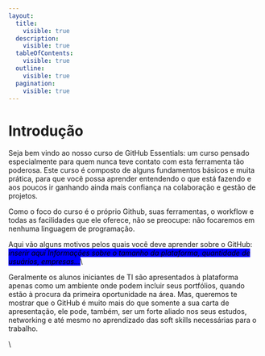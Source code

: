 ```yaml
---
layout:
  title:
    visible: true
  description:
    visible: true
  tableOfContents:
    visible: true
  outline:
    visible: true
  pagination:
    visible: true
---
```


# Introdução

Seja bem vindo ao nosso curso de GitHub Essentials: um curso pensado especialmente para quem nunca teve contato com esta ferramenta tão poderosa. Este curso é composto de alguns fundamentos básicos e muita prática, para que você possa aprender entendendo o que está fazendo e aos poucos ir ganhando ainda mais confiança na colaboração e gestão de projetos.&#x20;



Como o foco do curso é o próprio Github, suas ferramentas, o workflow e todas as facilidades que ele oferece, não se preocupe:  não focaremos em nenhuma linguagem de programação.



Aqui vão alguns motivos pelos quais você deve aprender sobre o GitHub: _<mark style="background-color:blue;">inserir aqui Informações sobre o tamanho da plataforma, quantidade de usuários, empresas…</mark>_\


Geralmente os alunos iniciantes de TI são apresentados à plataforma apenas como um ambiente onde podem incluir seus portfólios, quando estão à procura da primeira oportunidade na área. Mas, queremos te mostrar que o GitHub é muito mais do que somente a sua carta de apresentação, ele pode, também, ser um forte aliado nos seus estudos, networking e até mesmo no aprendizado das soft skills necessárias para o trabalho.

\
